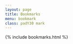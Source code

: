 ```yaml
---
layout: page
title: Bookmarks
menu: bookmark
class: padY30 mark
---
```

{% include bookmarks.html %}